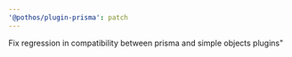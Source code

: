 ```yaml
---
'@pothos/plugin-prisma': patch
---
```


Fix regression in compatibility between prisma and simple objects plugins"
